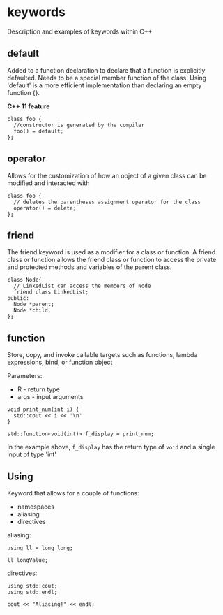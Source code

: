 # keywords
Description and examples of keywords within C++

## default
Added to a function declaration to declare that a function is explicitly defaulted. Needs to be a special member function of the class. Using 'default' is a more efficient implementation than declaring an empty function {}.

**C++ 11 feature**
```
class foo {
  //constructor is generated by the compiler
  foo() = default;
};
```

## operator
Allows for the customization of how an object of a given class can be modified and interacted with
```
class foo {
  // deletes the parentheses assignment operator for the class
  operator() = delete;
};
```
<!-- TODO: Add a move semantics section that allows pairs with the operator keyword
## Move Semantics
-->

## friend
The friend keyword is used as a modifier for a class or function. A friend class or function allows the friend class or function to access the private and protected methods and variables of the parent class. 

```
class Node{
  // LinkedList can access the members of Node
  friend class LinkedList;
public:
  Node *parent;
  Node *child;
};
```

## function
Store, copy, and invoke callable targets such as functions, lambda expressions, bind, or function object

Parameters:
* R - return type
* args - input arguments

```
void print_num(int i) {
  std::cout << i << '\n'
}

std::function<void(int)> f_display = print_num;
```

In the example above, `f_display` has the return type of `void` and a single input of type 'int'

## Using
Keyword that allows for a couple of functions:
* namespaces
* aliasing
* directives

aliasing:
```
using ll = long long;

ll longValue;
```
directives:
```
using std::cout;
using std::endl;

cout << "Aliasing!" << endl;
```

